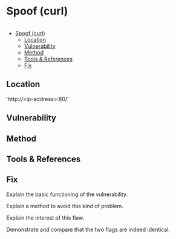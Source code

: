 # Spoof (curl)

```txt

```

- [Spoof (curl)](#spoof-curl)
  - [Location](#location)
  - [Vulnerability](#vulnerability)
  - [Method](#method)
  - [Tools & References](#tools--references)
  - [Fix](#fix)

## Location

'http://\<ip-address>:80/'

## Vulnerability

## Method

## Tools & References

## Fix

Explain the basic functioning of the vulnerability.

Explain a method to avoid this kind of problem.

Explain the interest of this flaw.

Demonstrate and compare that the two flags are indeed identical.
